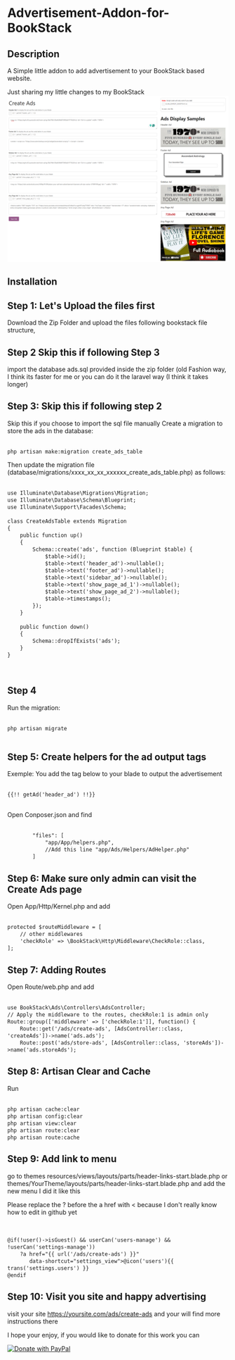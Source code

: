 # Advertisement-Addon-for-BookStack
## Description
A Simple little addon to add advertisement to your BookStack based website.

Just sharing my little changes to my BookStack
![screenshot](screenshot.png)

## Installation

## Step 1: Let's Upload the files first
Download the Zip Folder and upload the files following bookstack file structure,
## Step 2 Skip this if following Step 3
import the database ads.sql provided inside the zip folder (old Fashion way, I think its faster for me or you can do it the laravel way (I think it takes longer)

## Step 3: Skip this if following step  2
Skip this if you choose to import the sql file manually
Create a migration to store the ads in the database:
<pre><code>
php artisan make:migration create_ads_table	
</code></pre>
Then update the migration file (database/migrations/xxxx_xx_xx_xxxxxx_create_ads_table.php) as follows:

<pre><code>
use Illuminate\Database\Migrations\Migration;
use Illuminate\Database\Schema\Blueprint;
use Illuminate\Support\Facades\Schema;

class CreateAdsTable extends Migration
{
    public function up()
    {
        Schema::create('ads', function (Blueprint $table) {
            $table->id();
            $table->text('header_ad')->nullable();
            $table->text('footer_ad')->nullable();
            $table->text('sidebar_ad')->nullable();
            $table->text('show_page_ad_1')->nullable();
            $table->text('show_page_ad_2')->nullable();
            $table->timestamps();
        });
    }

    public function down()
    {
        Schema::dropIfExists('ads');
    }
}

	
</code></pre>
## Step 4
Run the migration:
<pre><code>
php artisan migrate

</code></pre>

## Step 5: Create helpers for the ad output tags
Exemple: You add the tag below to your blade to output the advertisement 
<pre><code>
{{!! getAd('header_ad') !!}}
	</code></pre>
 
Open Conposer.json and find 
<pre><code>
        "files": [
            "app/App/helpers.php",
			//Add this line "app/Ads/Helpers/AdHelper.php"
        ]
</code></pre>
## Step 6: Make sure only admin can visit the Create Ads page
Open App/Http/Kernel.php  and add

<pre><code>
protected $routeMiddleware = [
    // other middlewares
    'checkRole' => \BookStack\Http\Middleware\CheckRole::class,
];
</code></pre>
## Step 7: Adding Routes
Open Route/web.php and add
<pre><code>
use BookStack\Ads\Controllers\AdsController;
// Apply the middleware to the routes, checkRole:1 is admin only
Route::group(['middleware' => ['checkRole:1']], function() {
    Route::get('/ads/create-ads', [AdsController::class, 'createAds'])->name('ads.ads');
    Route::post('ads/store-ads', [AdsController::class, 'storeAds'])->name('ads.storeAds');
</code></pre>
## Step 8: Artisan Clear and Cache
Run 
<pre><code>
php artisan cache:clear
php artisan config:clear
php artisan view:clear
php artisan route:clear
php artisan route:cache
</code></pre>
## Step 9: Add link to menu
go to themes
resources/views/layouts/parts/header-links-start.blade.php
or 
themes/YourTheme/layouts/parts/header-links-start.blade.php 
and add the new menu 
 I did it like this

 Please replace the ? before the a href with < because I don't really know how to edit in github yet

<pre><code>
 
@if(!user()->isGuest() && userCan('users-manage') && !userCan('settings-manage'))
    ?a href="{{ url('/ads/create-ads') }}"
       data-shortcut="settings_view">@icon('users'){{ trans('settings.users') }}</a>
@endif
</code></pre>
## Step 10: Visit you site and happy advertising
visit your site https://yoursite.com/ads/create-ads and your will find more instructions there

I hope your enjoy, if you would like to donate for this work you can 


<a href="https://www.paypal.com/donate/?hosted_button_id=7VYMX9ZTVLF36">
  <img src="https://raw.githubusercontent.com/stefan-niedermann/paypal-donate-button/master/paypal-donate-button.png" alt="Donate with PayPal" />
</a>

